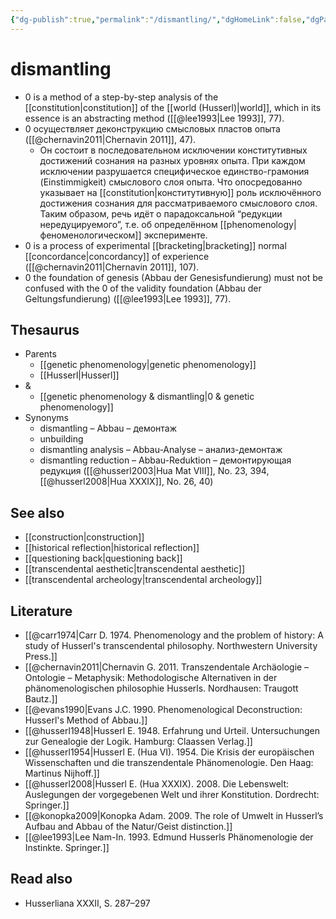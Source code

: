 ```yaml
---
{"dg-publish":true,"permalink":"/dismantling/","dgHomeLink":false,"dgPassFrontmatter":false}
---
```


# dismantling
- 0 is a method of a step-by-step analysis of the [[constitution|constitution]] of the [[world (Husserl)|world]], which in its essence is an abstracting method ([[@lee1993|Lee 1993]], 77).
- 0 осуществляет деконструкцию смысловых пластов опыта ([[@chernavin2011|Chernavin 2011]], 47).
	-  Он состоит в последовательном исключении конститутивных достижений сознания на разных уровнях опыта. При каждом исключении разрушается специфическое единство-грамония (Einstimmigkeit) смыслового слоя опыта. Что опосредованно указывает на [[constitution|конститутивную]] роль исключённого достижения сознания для рассматриваемого смыслового слоя. Таким образом, речь идёт о парадоксальной “редукции нередуцируемого”, т.е. об определённом [[phenomenology|феноменологическом]] эксперименте.
- 0 is a process of experimental [[bracketing|bracketing]] normal [[concordance|concordancy]] of experience ([[@chernavin2011|Chernavin 2011]], 107).
- 0 the foundation of genesis (Abbau der Genesisfundierung) must not be confused with the 0 of the validity foundation (Abbau der Geltungsfundierung) ([[@lee1993|Lee 1993]], 77).




## Thesaurus
- Parents
	- [[genetic phenomenology|genetic phenomenology]]
	- [[Husserl|Husserl]]
- &
	- [[genetic phenomenology & dismantling|0 & genetic phenomenology]]
- Synonyms
	- dismantling – Abbau – демонтаж
	- unbuilding
	- dismantling analysis – Abbau-Analyse – анализ-демонтаж
	- dismantling reduction – Abbau-Reduktion – демонтирующая редукция ([[@husserl2003|Hua Mat VIII]], No. 23, 394, [[@husserl2008|Hua XXXIX]], No. 26, 40)


## See also
- [[construction|construction]]
- [[historical reflection|historical reflection]]
- [[questioning back|questioning back]]
- [[transcendental aesthetic|transcendental aesthetic]]
- [[transcendental archeology|transcendental archeology]]


## Literature
- [[@carr1974|Carr D. 1974. Phenomenology and the problem of history: A study of Husserl's transcendental philosophy. Northwestern University Press.]]
- [[@chernavin2011|Chernavin G. 2011. Transzendentale Archäologie – Ontologie – Metaphysik: Methodologische Alternativen in der phänomenologischen philosophie Husserls. Nordhausen: Traugott Bautz.]]
- [[@evans1990|Evans J.C. 1990. Phenomenological Deconstruction: Husserl's Method of Abbau.]]
- [[@husserl1948|Husserl E. 1948. Erfahrung und Urteil. Untersuchungen zur Genealogie der Logik. Hamburg: Claassen Verlag.]]
- [[@husserl1954|Husserl E. (Hua VI). 1954. Die Krisis der europäischen Wissenschaften und die transzendentale Phänomenologie. Den Haag: Martinus Nijhoff.]]
- [[@husserl2008|Husserl E. (Hua XXXIX). 2008. Die Lebenswelt: Auslegungen der vorgegebenen Welt und ihrer Konstitution. Dordrecht: Springer.]]
- [[@konopka2009|Konopka Adam. 2009. The role of Umwelt in Husserl’s Aufbau and Abbau of the Natur/Geist distinction.]]
- [[@lee1993|Lee Nam-In. 1993. Edmund Husserls Phänomenologie der Instinkte. Springer.]]

## Read also
- Husserliana XXXII, S. 287–297


